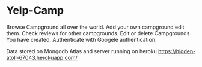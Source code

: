 # Yelp-Camp
Browse Campground all over the world. Add your own campground edit them. Check reviews for other campgrounds.
Edit or delete Campgrounds You have created. 
Authenticate with Googele authentication.

Data stored on Mongodb Atlas and server running on heroku
https://hidden-atoll-67043.herokuapp.com/
